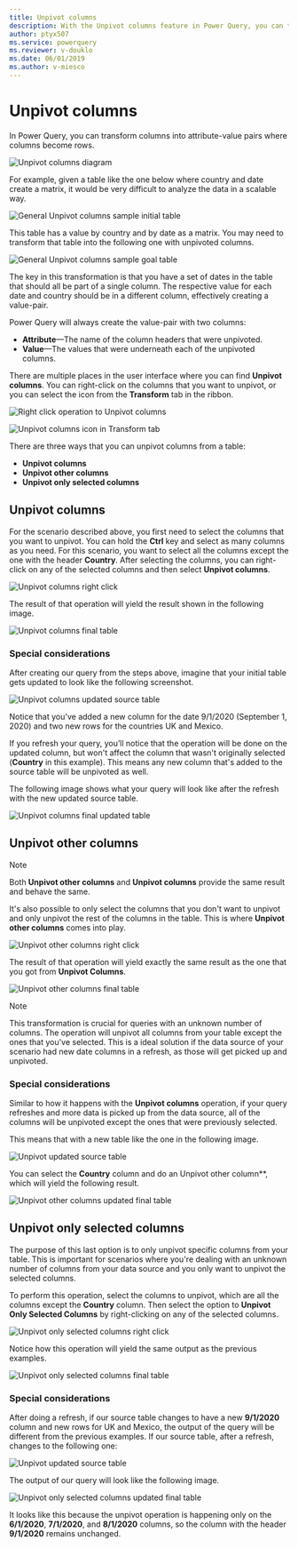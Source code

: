 ```yaml
---
title: Unpivot columns
description: With the Unpivot columns feature in Power Query, you can transform selected columns into attribute-value pairs where columns become rows.
author: ptyx507
ms.service: powerquery
ms.reviewer: v-douklo
ms.date: 06/01/2019
ms.author: v-miesco
---
```



# Unpivot columns

In Power Query, you can transform columns into attribute-value pairs where columns become rows.

![Unpivot columns diagram](images/me-unpivot-diagram.png)

For example, given a table like the one below where country and date create a matrix, it would be very difficult to analyze the data in a scalable way. 

![General Unpivot columns sample initial table](images/me-unpivot-initial-table.png)

This table has a value by country and by date as a matrix. You may need to transform that table into the following one with unpivoted columns.

![General Unpivot columns sample goal table](images/me-unpivot-final-table.png)

The key in this transformation is that you have a set of dates in the table that should all be part of a single column. The respective value for each date and country should be in a different column, effectively creating a value-pair.

Power Query will always create the value-pair with two columns:

- **Attribute**&mdash;The name of the column headers that were unpivoted.
- **Value**&mdash;The values that were underneath each of the unpivoted columns.

There are multiple places in the user interface where you can find **Unpivot columns**. You can right-click on the columns that you want to unpivot, or you can select the icon from the **Transform** tab in the ribbon.

![Right click operation to Unpivot columns](images/me-unpivot-right-click.png)

![Unpivot columns icon in Transform tab](images/me-unpivot-transform-tab.png)

There are three ways that you can unpivot columns from a table:

* **Unpivot columns**
* **Unpivot other columns**
* **Unpivot only selected columns**

## Unpivot columns

For the scenario described above, you first need to select the columns that you want to unpivot. You can hold the **Ctrl** key and select as many columns as you need. For this scenario, you want to select all the columns except the one with the header **Country**. After selecting the columns, you can right-click on any of the selected columns and then select **Unpivot columns**.

![Unpivot columns right click](images/me-unpivot-columns-right-click.png)

The result of that operation will yield the result shown in the following image. 

![Unpivot columns final table](images/me-unpivot-columns-final-table.png)

### Special considerations

After creating our query from the steps above, imagine that your initial table gets updated to look like the following screenshot.

![Unpivot columns updated source table](images/me-unpivot-updated-source-table.png)

Notice that you've added a new column for the date 9/1/2020 (September 1, 2020) and two new rows for the countries UK and Mexico.

If you refresh your query, you’ll notice that the operation will be done on the updated column, but won't affect the column that wasn't originally selected (**Country** in this example). This means any new column that's added to the source table will be unpivoted as well.

The following image shows what your query will look like after the refresh with the new updated source table.

![Unpivot columns final updated table](images/me-unpivot-columns-final-updated-table.png)

## Unpivot other columns

>[!Note]
> Both **Unpivot other columns** and **Unpivot columns** provide the same result and behave the same.

It's also possible to only select the columns that you don't want to unpivot and only unpivot the rest of the columns in the table. This is where **Unpivot other columns** comes into play.

![Unpivot other columns right click](images/me-unpivot-other-columns.png)

The result of that operation will yield exactly the same result as the one that you got from **Unpivot Columns**.

![Unpivot other columns final table](images/me-unpivot-other-columns-final-table.png)

>[!NOTE]
> This transformation is crucial for queries with an unknown number of columns. The operation will unpivot all columns from your table except the ones that you've selected. This is a ideal solution if the data source of your scenario had new date columns in a refresh, as those will get picked up and unpivoted. 

### Special considerations

Similar to how it happens with the **Unpivot columns** operation, if your query refreshes and more data is picked up from the data source, all of the columns will be unpivoted except the ones that were previously selected.

This means that with a new table like the one in the following image.

![Unpivot updated source table](images/me-unpivot-updated-source-table.png)

You can select the **Country** column and do an Unpivot other column**, which will yield the following result.

![Unpivot other columns updated final table](images/me-unpivot-other-columns-updated-final-table.png)

## Unpivot only selected columns

The purpose of this last option is to only unpivot specific columns from your table. This is important for scenarios where you're dealing with an unknown number of columns from your data source and you only want to unpivot the selected columns.

To perform this operation, select the columns to unpivot, which are all the columns except the **Country** column. Then select the option to **Unpivot Only Selected Columns** by right-clicking on any of the selected columns.

![Unpivot only selected columns right click](images/me-unpivot-only-selected-columns-right-click.png)

Notice how this operation will yield the same output as the previous examples.

![Unpivot only selected columns final table](images/me-unpivot-only-selected-columns-final-table.png)

### Special considerations

After doing a refresh, if our source table changes to have a new **9/1/2020** column and new rows for UK and Mexico, the output of the query will be different from the previous examples. If our source table, after a refresh, changes to the following one:

![Unpivot updated source table](images/me-unpivot-updated-source-table.png)

The output of our query will look like the following image.

![Unpivot only selected columns updated final table](images/me-unpivot-only-selected-columns-updated-final-table.png)

It looks like this because the unpivot operation is happening only on the **6/1/2020**, **7/1/2020**, and **8/1/2020** columns, so the column with the header **9/1/2020** remains unchanged.
